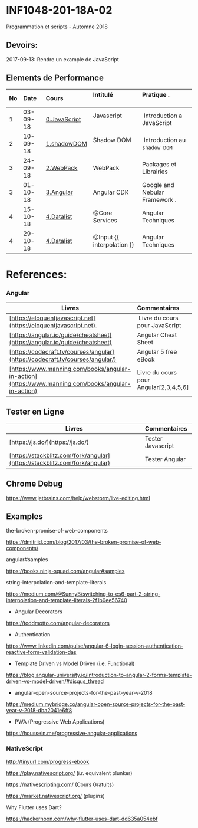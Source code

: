 # INF1048-201-18A-02
Programmation et scripts - Automne 2018

## Devoirs:

2017-09-13: Rendre un example de JavaScript

## Elements de Performance

|No| Date   | Cours                       | Intitulé                                |  Pratique .                            |
|--|--------|:----------------------------|:----------------------------------------|:---------------------------------------|
| 1|03-09-18|[0.JavaScript](0.JavaScript) | Javascript                              |  Introduction a JavaScript             |
| 2|10-09-18|[1.shadowDOM](1.shadowDOM)   | Shadow DOM                              |  Introduction au `shadow DOM`          |
| 3|24-09-18|[2.WebPack](2.WebPack)       | WebPack                                 |  Packages et Librairies                |
| 3|01-10-18|[3.Angular](3.Angular)       | Angular CDK                             |  Google and Nebular Framework .        |
| 4|15-10-18|[4.Datalist](4.Datalist)     | @Core Services                          |  Angular Techniques                    |
| 4|29-10-18|[4.Datalist](4.Datalist)     | @Input {{ interpolation }}              |  Angular Techniques                    |


# References:

### Angular

| Livres                                                                         |  Commentaires                          |
|--------------------------------------------------------------------------------|:---------------------------------------|
|[https://eloquentjavascript.net](https://eloquentjavascript.net)                |  Livre du cours pour JavaScript        |
| [https://angular.io/guide/cheatsheet](https://angular.io/guide/cheatsheet)     |  Angular Cheat Sheet                   | 
|[https://codecraft.tv/courses/angular](https://codecraft.tv/courses/angular/)   |  Angular 5 free eBook                  |
|[https://www.manning.com/books/angular-in-action](https://www.manning.com/books/angular-in-action) | Livre du cours pour Angular[2,3,4,5,6] |

## Tester en Ligne

| Livres                                                                         |  Commentaires                          |
|--------------------------------------------------------------------------------|:---------------------------------------|
| [https://js.do/](https://js.do/)                                               | Tester Javascript                      |
| [https://stackblitz.com/fork/angular](https://stackblitz.com/fork/angular)     | Tester Angular                         |


## Chrome Debug

https://www.jetbrains.com/help/webstorm/live-editing.html

## Examples

the-broken-promise-of-web-components

https://dmitriid.com/blog/2017/03/the-broken-promise-of-web-components/

angular#samples

https://books.ninja-squad.com/angular#samples


string-interpolation-and-template-literals

https://medium.com/@SunnyB/switching-to-es6-part-2-string-interpolation-and-template-literals-2f1b0ee56740

* Angular Decorators

https://toddmotto.com/angular-decorators

* Authentication

https://www.linkedin.com/pulse/angular-6-login-session-authentication-reactive-form-validation-das

* Template Driven vs Model Driven (i.e. Functional)

https://blog.angular-university.io/introduction-to-angular-2-forms-template-driven-vs-model-driven/#disqus_thread

* angular-open-source-projects-for-the-past-year-v-2018

https://medium.mybridge.co/angular-open-source-projects-for-the-past-year-v-2018-dba2041e6ff8

* PWA (Progressive Web Applications)

https://houssein.me/progressive-angular-applications


### NativeScript

http://tinyurl.com/progress-ebook

https://play.nativescript.org/ (i.r. equivalent plunker)

https://nativescripting.com/ (Cours Gratuits)

https://market.nativescript.org/ (plugins)

Why Flutter uses Dart?

https://hackernoon.com/why-flutter-uses-dart-dd635a054ebf
